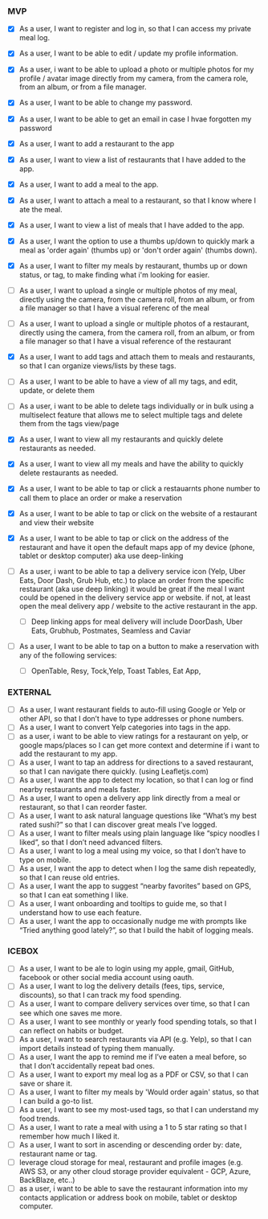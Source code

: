 ### MVP

- [x] As a user, I want to register and log in, so that I can access my private meal log.

- [x] As a user, I want to be able to edit / update my profile information.

- [x] As a user, i want to be able to upload a photo or multiple photos for my profile / avatar image directly from my camera, from the camera role, from an album, or from a file manager.

- [x] As a user, I want to be able to change my password.

- [x] As a user, I want to be able to get an email in case I hvae forgotten my password

- [x] As a user, I want to add a restaurant to the app

- [x] As a user, I want to view a list of restaurants that I have added to the app.

- [x] As a user, I want to add a meal to the app.

- [x] As a user, I want to attach a meal to a restaurant, so that I know where I ate the meal.

- [x] As a user, I want to view a list of meals that I have added to the app.

- [x] As a user, I want the option to use a thumbs up/down to quickly mark a meal as 'order again' (thumbs up) or 'don't order again' (thumbs down).

- [x] As a user, I want to filter my meals by restaurant, thumbs up or down status, or tag, to make finding what i'm looking for easier.

- [ ] As a user, I want to upload a single or multiple photos of my meal, directly using the camera, from the camera roll, from an album, or from a file manager so that I have a visual referenc of the meal

- [ ] As a user, I want to upload a single or multiple photos of a restaurant, directly using the camera, from the camera roll, from an album, or from a file manager so that I have a visual reference of the restaurant 

- [x] As a user, I want to add tags and attach them to meals and restaurants, so that I can organize views/lists by these tags.

- [ ] As a user, I want to be able to have a view of all my tags, and edit, update, or delete them

- [ ] As a user, i want to be able to delete tags individually or in bulk using a multiselect feature that allows me to select multiple tags and delete them from the tags view/page

- [x] As a user, I want to view all my restaurants and quickly delete restaurants as needed.

- [x] As a user, I want to view all my meals and have the ability to quickly delete restaurants as needed.

- [x] As a user, I want to be able to tap or click a restauarnts phone number to call them to place an order or make a reservation

- [x] As a user, I want to be able to tap or click on the website of a restaurant and view their website

- [x] As a user, I want to be able to tap or click on the address of the restaurant and have it open the default maps app of my device (phone, tablet or desktop computer) aka use deep-linking

- [ ] As a user, i want to be able to tap a delivery service icon (Yelp, Uber Eats, Door Dash, Grub Hub, etc.) to place an order from the specific restaurant (aka use deep linking) it would be great if the meal I want could be opened in the delivery service app or website. if not, at least open the meal delivery app / website to the active restaurant in the app.

  - [ ] Deep linking apps for meal delivery will include DoorDash, Uber Eats, Grubhub, Postmates, Seamless and Caviar

- [ ] As a user, I want to be able to tap on a button to make a reservation with any of the following services:

  - [ ] OpenTable, Resy, Tock,Yelp, Toast Tables, Eat App, 

  



### EXTERNAL

- [ ] As a user, I want restaurant fields to auto-fill using Google or Yelp or other API, so that I don’t have to type addresses or phone numbers.
- [ ] As a user, I want to convert Yelp categories into tags in the app.
- [ ] as a user,  i want to be able to view ratings for a restaurant on yelp, or google maps/places so  I can get more context and determine if i want to add the restaurant to my app.
- [ ] As a user, I want to tap an address for directions to a saved restaurant, so that I can navigate there quickly. (using Leafletjs.com)
- [ ] As a user, I want the app to detect my location, so that I can log or find nearby restaurants and meals faster.
- [ ] As a user, I want to open a delivery app link directly from a meal or restaurant, so that I can reorder faster.
- [ ] As a user, I want to ask natural language questions like “What’s my best rated sushi?” so that I can discover great meals I’ve logged.
- [ ] As a user, I want to filter meals using plain language like “spicy noodles I liked”, so that I don’t need advanced filters.
- [ ] As a user, I want to log a meal using my voice, so that I don’t have to type on mobile.
- [ ] As a user, I want the app to detect when I log the same dish repeatedly, so that I can reuse old entries.
- [ ] As a user, I want the app to suggest “nearby favorites” based on GPS, so that I can eat something I like.
- [ ] As a user, I want onboarding and tooltips to guide me, so that I understand how to use each feature.
- [ ] As a user, I want the app to occasionally nudge me with prompts like “Tried anything good lately?”, so that I build the habit of logging meals.

### ICEBOX
- [ ] As a user, I want to be ale to login using my apple, gmail, GitHub, facebook or other social media account using oauth.
- [ ] As a user, I want to log the delivery details (fees, tips, service, discounts), so that I can track my food spending.
- [ ] As a user, I want to compare delivery services over time, so that I can see which one saves me more.
- [ ] As a user, I want to see monthly or yearly food spending totals, so that I can reflect on habits or budget.
- [ ] As a user, I want to search restaurants via API (e.g. Yelp), so that I can import details instead of typing them manually.
- [ ] As a user, I want the app to remind me if I’ve eaten a meal before, so that I don’t accidentally repeat bad ones.
- [ ] As a user, I want to export my meal log as a PDF or CSV, so that I can save or share it.
- [ ] As a user, I want to filter my meals by 'Would order again' status, so that I can build a go-to list.
- [ ] As a user, I want to see my most-used tags, so that I can understand my food trends.
- [ ] As a user, I want to rate a meal with using a 1 to 5 star rating so that I remember how much I liked it.
- [ ] As a user, I want to sort in ascending or descending order by: date, restaurant name or tag.
- [ ] leverage cloud storage for meal, restaurant and profile images (e.g. AWS S3, or any other cloud storage provider equivalent - GCP, Azure, BackBlaze, etc..)
- [ ] as a user, i want to be able to save the restaurant information into my contacts application or address book on mobile, tablet or desktop computer.
